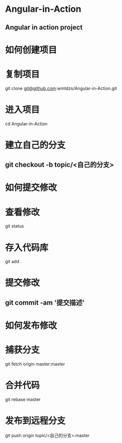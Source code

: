 # Angular-in-Action
Angular in action project
----------------------------------
# 如何创建项目

# 复制项目
git clone git@github.com:wmtdzs/Angular-in-Action.git

# 进入项目
cd Angular-in-Action

# 建立自己的分支
git checkout -b topic/<自己的分支>
----------------------------------
# 如何提交修改

# 查看修改
git status

# 存入代码库
git add .

# 提交修改
git commit -am '提交描述' 
----------------------------------
# 如何发布修改

# 捕获分支
git fetch origin master:master

# 合并代码
git rebase master

# 发布到远程分支
git push origin topic/<自己的分支>:master
